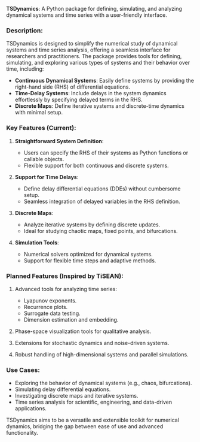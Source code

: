 **TSDynamics**: A Python package for defining, simulating, and analyzing dynamical systems and time series with a user-friendly interface.

### Description:

TSDynamics is designed to simplify the numerical study of dynamical systems and time series analysis, offering a seamless interface for researchers and practitioners. The package provides tools for defining, simulating, and exploring various types of systems and their behavior over time, including:

- **Continuous Dynamical Systems**: Easily define systems by providing the right-hand side (RHS) of differential equations.
- **Time-Delay Systems**: Include delays in the system dynamics effortlessly by specifying delayed terms in the RHS.
- **Discrete Maps**: Define iterative systems and discrete-time dynamics with minimal setup.

### Key Features (Current):

1. **Straightforward System Definition**:
   - Users can specify the RHS of their systems as Python functions or callable objects.
   - Flexible support for both continuous and discrete systems.

2. **Support for Time Delays**:
   - Define delay differential equations (DDEs) without cumbersome setup.
   - Seamless integration of delayed variables in the RHS definition.

3. **Discrete Maps**:
   - Analyze iterative systems by defining discrete updates.
   - Ideal for studying chaotic maps, fixed points, and bifurcations.

4. **Simulation Tools**:
   - Numerical solvers optimized for dynamical systems.
   - Support for flexible time steps and adaptive methods.

### Planned Features (Inspired by TiSEAN):

1. Advanced tools for analyzing time series:
   - Lyapunov exponents.
   - Recurrence plots.
   - Surrogate data testing.
   - Dimension estimation and embedding.

2. Phase-space visualization tools for qualitative analysis.

3. Extensions for stochastic dynamics and noise-driven systems.

4. Robust handling of high-dimensional systems and parallel simulations.

### Use Cases:

- Exploring the behavior of dynamical systems (e.g., chaos, bifurcations).
- Simulating delay differential equations.
- Investigating discrete maps and iterative systems.
- Time series analysis for scientific, engineering, and data-driven applications.

TSDynamics aims to be a versatile and extensible toolkit for numerical dynamics, bridging the gap between ease of use and advanced functionality.
